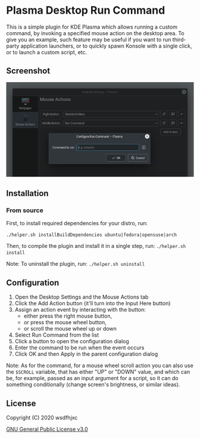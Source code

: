 # Plasma Desktop Run Command

This is a simple plugin for KDE Plasma which allows running a custom command, by invoking a specified mouse action on the desktop area. To give you an example, such feature may be useful if you want to run third-party application launchers, or to quickly spawn Konsole with a single click, or to launch a custom script, etc.

## Screenshot

![](screenshot.png)

## Installation

### From source

First, to install required dependencies for your distro, run:

```
./helper.sh installBuildDependencies ubuntu|fedora|opensuse|arch
```

Then, to compile the plugin and install it in a single step, run: `./helper.sh install`

Note: To uninstall the plugin, run: `./helper.sh uninstall`

## Configuration

1. Open the Desktop Settings and the Mouse Actions tab
2. Click the Add Action button (it'll turn into the Input Here button)
3. Assign an action event by interacting with the button:
    - either press the right mouse button,
    - or press the mouse wheel button,
    - or scroll the mouse wheel up or down
4. Select Run Command from the list
5. Click a button to open the configuration dialog
6. Enter the command to be run when the event occurs
7. Click OK and then Apply in the parent configuration dialog

Note: As for the command, for a mouse wheel scroll action you can also use the `$SCROLL` variable, that has either "UP" or "DOWN" value, and which can be, for example, passed as an input argument for a script, so it can do something conditionally (change screen's brightness, or similar ideas).

## License

Copyright (C) 2020 wsdfhjxc

[GNU General Public License v3.0](LICENSE)
